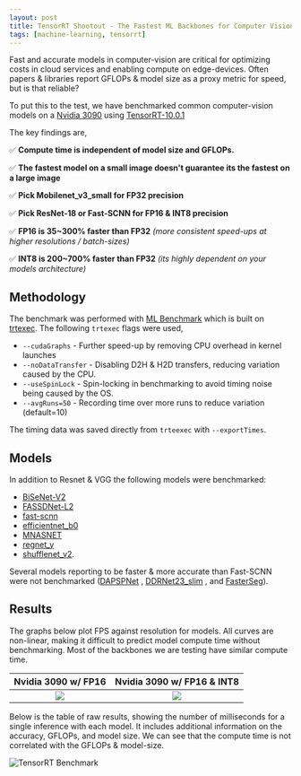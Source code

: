 ```yaml
---
layout: post
title: TensorRT Shootout - The Fastest ML Backbones for Computer Vision
tags: [machine-learning, tensorrt]
--- 
```


Fast and accurate models in computer-vision are critical for optimizing costs in cloud services and enabling compute on edge-devices. Often papers & libraries report GFLOPs & model size as a proxy metric for speed, but is that reliable? 

To put this to the test, we have benchmarked common computer-vision models on a [Nvidia 3090](https://www.nvidia.com/en-gb/geforce/graphics-cards/30-series/rtx-3090-3090ti/) using [TensorRT-10.0.1](https://docs.nvidia.com/deeplearning/tensorrt/release-notes/index.html#tensorrt-10)

The key findings are, 

✅ **Compute time is independent of model size and GFLOPs.**

✅ **The fastest model on a small image doesn't guarantee its the fastest on a large image**

✅ **Pick Mobilenet_v3_small for FP32 precision**

✅ **Pick ResNet-18 or Fast-SCNN for FP16 & INT8 precision**

✅ **FP16 is 35~300% faster than FP32** *(more consistent speed-ups at higher resolutions / batch-sizes)*

✅ **INT8 is 200~700% faster than FP32** *(its highly dependent on your models architecture)*

## Methodology 
The benchmark was performed with [ML Benchmark](https://github.com/WillBrennan/ml_benchmark) which is built on [trtexec](https://docs.nvidia.com/tao/tao-toolkit/text/trtexec_integration/index.html). The following `trtexec` flags were used, 

* `--cudaGraphs` - Further speed-up by removing CPU overhead in kernel launches
* `--noDataTransfer` - Disabling D2H & H2D transfers, reducing variation caused by the CPU.
* `--useSpinLock` - Spin-locking in benchmarking to avoid timing noise being caused by the OS.
* `--avgRuns=50` - Recording time over more runs to reduce variation (default=10)

The timing data was saved directly from `trteexec` with `--exportTimes`.



## Models
In addition to Resnet & VGG the following models were benchmarked: 
* [BiSeNet-V2](https://www.semanticscholar.org/paper/BiSeNet-V2%3A-Bilateral-Network-with-Guided-for-Yu-Gao/6142526105340bfbe17107032543bebcf93bf3ae)
* [FASSDNet-L2](https://www.semanticscholar.org/paper/FASSD-Net%3A-Fast-and-Accurate-Real-Time-Semantic-for-Rosas-Arias-Benitez-Garcia/d697a3004e2a7ec495018be77cb51a1c3b50a82e)
* [fast-scnn](https://www.semanticscholar.org/paper/Fast-SCNN%3A-Fast-Semantic-Segmentation-Network-Poudel-Liwicki/b2324651155468c9b6bef8a2e006272126d17608)
* [efficientnet_b0](https://www.semanticscholar.org/paper/EfficientNet%3A-Rethinking-Model-Scaling-for-Neural-Tan-Le/4f2eda8077dc7a69bb2b4e0a1a086cf054adb3f9)
* [MNASNET](https://arxiv.org/abs/1807.11626)
* [regnet_y](https://arxiv.org/abs/2003.13678)
* [shufflenet_v2](https://pytorch.org/vision/main/models/shufflenetv2.html).
 
 
Several models reporting to be faster & more accurate than Fast-SCNN were not benchmarked ([DAPSPNet](https://www.semanticscholar.org/paper/DAPSPNet%3A-Deep-Aggregation-Pyramid-Strip-Pooling-Wang-Xiong/ddb9b9f57d6940b1b91bac67f7fb9c8acacb1cf7)
, [DDRNet23_slim](https://www.semanticscholar.org/paper/Real-Time-Segmentation-of-Unstructured-Environments-Lin-Zhao/8cf38ea4b4b4977a330a5017a6e1f9fd9b9a2712)
, and [FasterSeg](https://www.semanticscholar.org/paper/FasterSeg%3A-Searching-for-Faster-Real-time-Semantic-Chen-Gong/a5bb1a662883d502ca3d8ddfa9321e8830860fd2)).

## Results
The graphs below plot FPS against resolution for models. All curves are non-linear, making it difficult to predict model compute time without benchmarking. Most of the backbones we are testing have similar compute time. 

Nvidia 3090 w/ FP16             |  Nvidia 3090 w/ FP16 & INT8
:-------------------------:|:-------------------------:
![](/blog/assets/img/tensorrt_benchmark/stats_fp16.png)  |  ![](/blog/assets/img/tensorrt_benchmark/stats_int8.png)

Below is the table of raw results, showing the number of milliseconds for a single inference with each model. It includes additional information on the accuracy, GFLOPs, and model size. We can see that the compute time is not correlated with the GFLOPs & model-size. 

![TensorRT Benchmark](/blog/assets/img/tensorrt_benchmark/tensorrt_benchmark.png)


